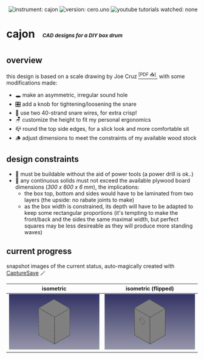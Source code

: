 <p align="right">
  <img src="https://img.shields.io/badge/instrument-cajon-gold"
       alt="instrument: cajon" />
  <img src="https://img.shields.io/badge/version-cero.uno-dodgerblue"
       alt="version: cero.uno" />
  <img src="https://img.shields.io/badge/youtube%20tutorials%20watched-none-f00"
       alt="youtube tutorials watched: none" />
</p>


# cajon &nbsp; <sub><sub><sup><sup>_CAD designs for a DIY box drum_</sup></sup></sub></sub>


## overview

this design is based on a scale drawing by Joe Cruz [<sup>\[PDF 📥\]</sup>][1], with some modifications made:

- 🕳️ make an asymmetric, irregular sound hole
- 🎛️ add a knob for tightening/loosening the snare
- 🥁 use two 40-strand snare wires, for extra crisp!
- 🪑 customize the height to fit my personal ergonomics
- 📪 round the top side edges, for a slick look and more comfortable sit
- 🪵 adjust dimensions to meet the constraints of my available wood stock


## design constraints

- 🧰 must be buildable without the aid of power tools (a power drill is ok..)
- 📏 any continuous solids must not exceed the available plywood board dimensions (_300 x 600 x 6 mm_), the implications:
  - the box top, bottom and sides would have to be laminated from two layers (the upside: no rabate joints to make)
  - as the box width is constrained, its depth will have to be adapted to keep some rectangular proportions (it's tempting to make the front/back and the sides the same maximal width, but perfect squares may be less desireable as they will produce more standing waves) 

                   
## current progress

snapshot images of the current status, auto-magically created with [CaptureSave][2] 🪄

| isometric | isometric (flipped) |
| --- | --- |
| ![current progress - isometric view][11] | ![current progress - isometric view (flipped)][12] |




[1]: https://tnmarketing.s3.amazonaws.com/content/wwgoa/How-to-Build-a-Cajon-Drum-WWGOA.PDF
[2]: https://github.com/eliranmal/freecad-macros/blob/main/macros/CaptureSave.py

[11]: export/cajon-isometric.png
[12]: export/cajon-isometric-flipped.png
